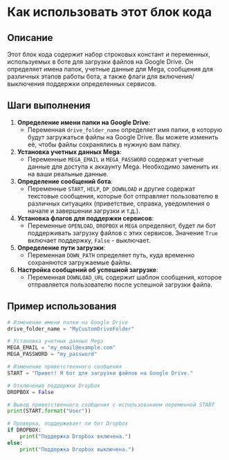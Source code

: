 Как использовать этот блок кода
=========================================================================================

Описание
-------------------------
Этот блок кода содержит набор строковых констант и переменных, используемых в боте для загрузки файлов на Google Drive. Он определяет имена папок, учетные данные для Mega, сообщения для различных этапов работы бота, а также флаги для включения/выключения поддержки определенных сервисов.

Шаги выполнения
-------------------------
1.  **Определение имени папки на Google Drive**:
    -   Переменная `drive_folder_name` определяет имя папки, в которую будут загружаться файлы на Google Drive. Вы можете изменить её, чтобы файлы сохранялись в нужную вам папку.
2.  **Установка учетных данных Mega**:
    -   Переменные `MEGA_EMAIL` и `MEGA_PASSWORD` содержат учетные данные для доступа к аккаунту Mega. Необходимо заменить их на ваши реальные данные.
3.  **Определение сообщений бота**:
    -   Переменные `START`, `HELP`, `DP_DOWNLOAD` и другие содержат текстовые сообщения, которые бот отправляет пользователю в различных ситуациях (приветствие, справка, уведомления о начале и завершении загрузки и т.д.).
4.  **Установка флагов для поддержки сервисов**:
    -   Переменные `OPENLOAD`, `DROPBOX` и `MEGA` определяют, будет ли бот поддерживать загрузку файлов с этих сервисов. Значение `True` включает поддержку, `False` - выключает.
5.  **Определение пути загрузки**:
    -   Переменная `DOWN_PATH` определяет путь, куда временно сохраняются загружаемые файлы.
6.  **Настройка сообщений об успешной загрузке**:
    -   Переменная `DOWNLOAD_URL` содержит шаблон сообщения, которое отправляется пользователю после успешной загрузки файла.

Пример использования
-------------------------

```python
# Изменение имени папки на Google Drive
drive_folder_name = "MyCustomDriveFolder"

# Установка учетных данных Mega
MEGA_EMAIL = "my_email@example.com"
MEGA_PASSWORD = "my_password"

# Изменение приветственного сообщения
START = "Привет! Я бот для загрузки файлов на Google Drive."

# Отключение поддержки Dropbox
DROPBOX = False

# Вывод приветственного сообщения с использованием переменной START
print(START.format("User"))

# Проверка, поддерживает ли бот Dropbox
if DROPBOX:
    print("Поддержка Dropbox включена.")
else:
    print("Поддержка Dropbox выключена.")